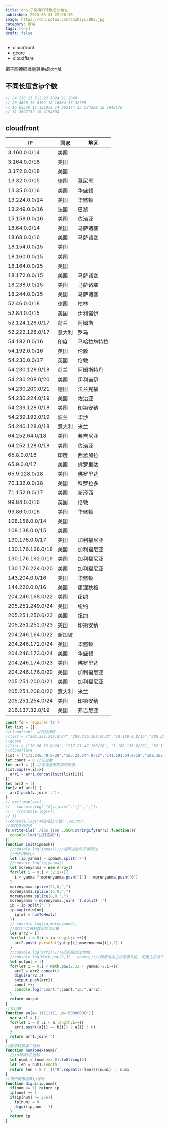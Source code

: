 ```yaml
---
title: dns-子网掩码转换成ip地址
published: 2023-03-31 22:50:36
image: https://cdn.wdtwo.com/anzhiyu/DNS.jpg
category: 后端
tags: [dns]
draft: false
---
```


- cloudfront
- gcore
- cloudflare

把子网掩码批量转换成ip地址

<!--more-->

## 不同长度含ip个数

```js
// 24 256 23 512 22 1024 21 2048 
// 20 4096 19 8192 18 16384 17 32768 
// 16 65536 15 131072 14 262144 13 524288 12 1048576 
// 11 2097152 10 4194304 
```

## cloudfront

|  IP    |  国家    |  地区    |
| ---- | ---- | ---- |
| 3.160.0.0/14	          | 美国	     |                     |
| 3.164.0.0/18	          | 美国	     |                     |
| 3.172.0.0/18	          | 美国	     |                     |
| 13.32.0.0/15	          | 德国	     | 慕尼黑               |
| 13.35.0.0/16	          | 美国	     | 华盛顿               |
| 13.224.0.0/14	          | 美国	     | 华盛顿               |
| 13.249.0.0/16	          | 法国	     | 巴黎	                |
| 15.158.0.0/16	          | 美国	     | 佐治亚               |
| 18.64.0.0/14	          | 美国	     | 马萨诸塞             |
| 18.68.0.0/16	          | 美国	     | 马萨诸塞             |
| 18.154.0.0/15	          | 美国	     |                     |
| 18.160.0.0/15	          | 美国	     |                     |
| 18.164.0.0/15	          | 美国	     |                     |
| 18.172.0.0/15	          | 美国	     | 马萨诸塞             |
| 18.238.0.0/15	          | 美国	     | 马萨诸塞             |
| 18.244.0.0/15	          | 美国	     | 马萨诸塞             |
| 52.46.0.0/18	          | 德国	     | 柏林	               |
| 52.84.0.0/15	          | 美国	     | 伊利诺伊             |
| 52.124.128.0/17	      | 荷兰	     | 阿姆斯               |
| 52.222.128.0/17	      | 意大利       | 罗马                 |
| 54.182.0.0/16	          | 印度	     | 马哈拉施特拉         |
| 54.192.0.0/16	          | 英国	     | 伦敦	               |
| 54.230.0.0/17	          | 英国	     | 伦敦	               |
| 54.230.128.0/18	      | 荷兰	     | 阿姆斯特丹           |
| 54.230.208.0/20	      | 美国	     | 伊利诺伊             |
| 54.230.200.0/21	      | 德国	     | 法兰克福             |
| 54.230.224.0/19	      | 美国	     | 佐治亚               |
| 54.239.128.0/18	      | 美国	     | 印第安纳             |
| 54.239.192.0/19	      | 波兰	     | 华沙	                |
| 54.240.128.0/18	      | 意大利       | 米兰                |
| 64.252.64.0/18	      | 美国	     | 弗吉尼亚             |
| 64.252.128.0/18	      | 美国	     | 佐治亚               |
| 65.8.0.0/16	          | 印度	     | 西孟加拉             |
| 65.9.0.0/17	          | 美国	     | 佛罗里达             |
| 65.9.128.0/18	          | 美国	     | 佛罗里达             |
| 70.132.0.0/18	          | 美国	     | 科罗拉多             |
| 71.152.0.0/17	          | 美国	     | 新泽西               |
| 99.84.0.0/16	          | 英国	     | 伦敦	               |
| 99.86.0.0/16	          | 美国	     | 华盛顿               |
| 108.156.0.0/14	      | 美国	     |                     |
| 108.138.0.0/15	      | 美国	     |                     |
| 130.176.0.0/17	      | 美国	     | 加利福尼亚           |
| 130.176.128.0/18	      | 美国	     | 加利福尼亚           |
| 130.176.192.0/19	      | 美国	     | 加利福尼亚           |
| 130.176.224.0/20	      | 美国	     | 加利福尼亚           |
| 143.204.0.0/16	      | 美国	     | 华盛顿               |
| 144.220.0.0/16	      | 美国	     | 康涅狄格             |
| 204.246.168.0/22	      | 美国	     | 纽约	               |
| 205.251.249.0/24        | 美国	     | 纽约	               |
| 205.251.250.0/23	      | 美国	     | 纽约	               |
| 205.251.252.0/23	      | 美国	     | 印第安纳             |
| 204.246.164.0/22	      | 新加坡       |                      |
| 204.246.172.0/24	      | 美国	     | 华盛顿               |
| 204.246.173.0/24	      | 美国	     | 华盛顿               |
| 204.246.174.0/23	      | 美国	     | 佛罗里达             |
| 204.246.176.0/20	      | 美国	     | 加利福尼亚           |
| 205.251.200.0/21	      | 美国	     | 加利福尼亚	         |
| 205.251.208.0/20	      | 意大利       | 米兰                 |
| 205.251.254.0/24	      | 美国	     | 印第安纳             |
| 216.137.32.0/19	      | 美国	     | 弗吉尼亚             |





```js
const fs = require('fs')
let list = []
//cloudfront  以去除国区
//list = ["205.251.249.0/24","204.246.168.0/22","18.160.0.0/15","205.251.252.0/23","54.192.0.0/16","204.246.173.0/24","54.230.200.0/21","116.129.226.128/26","130.176.0.0/17","108.156.0.0/14","99.86.0.0/16","205.251.200.0/21","223.71.71.128/25","13.32.0.0/15","13.224.0.0/14","70.132.0.0/18","15.158.0.0/16","13.249.0.0/16","18.238.0.0/15","18.244.0.0/15","205.251.208.0/20","65.9.128.0/18","130.176.128.0/18","54.230.208.0/20","3.160.0.0/14","116.129.226.0/25","52.222.128.0/17","18.164.0.0/15","64.252.128.0/18","205.251.254.0/24","54.230.224.0/19","71.152.0.0/17","216.137.32.0/19","204.246.172.0/24","18.172.0.0/15","223.71.71.96/27","18.154.0.0/15","54.240.128.0/18","205.251.250.0/23","52.46.0.0/18","223.71.11.0/27","52.82.128.0/19","54.230.0.0/17","54.230.128.0/18","54.239.128.0/18","130.176.224.0/20","52.84.0.0/15","143.204.0.0/16","144.220.0.0/16","54.182.0.0/16","54.239.192.0/19","18.68.0.0/16","18.64.0.0/14","99.84.0.0/16","130.176.192.0/19","52.124.128.0/17","204.246.164.0/22","13.35.0.0/16","204.246.174.0/23","204.246.176.0/20","65.8.0.0/16","65.9.0.0/17","108.138.0.0/15","64.252.64.0/18","13.113.196.64/26","13.113.203.0/24","52.199.127.192/26","13.124.199.0/24","3.35.130.128/25","52.78.247.128/26","13.233.177.192/26","15.207.13.128/25","15.207.213.128/25","52.66.194.128/26","13.228.69.0/24","52.220.191.0/26","13.210.67.128/26","13.54.63.128/26","43.218.56.128/26","43.218.56.192/26","43.218.56.64/26","43.218.71.0/26","99.79.169.0/24","18.192.142.0/23","35.158.136.0/24","52.57.254.0/24","13.48.32.0/24","18.200.212.0/23","52.212.248.0/26","3.10.17.128/25","3.11.53.0/24","52.56.127.0/25","15.188.184.0/24","52.47.139.0/24","3.29.40.128/26","3.29.40.192/26","3.29.40.64/26","3.29.57.0/26","18.229.220.192/26","54.233.255.128/26","3.231.2.0/25","3.234.232.224/27","3.236.169.192/26","3.236.48.0/23","34.195.252.0/24","34.226.14.0/24","13.59.250.0/26","18.216.170.128/25","3.128.93.0/24","3.134.215.0/24","52.15.127.128/26","3.101.158.0/23","52.52.191.128/26","34.216.51.0/25","34.223.12.224/27","34.223.80.192/26","35.162.63.192/26","35.167.191.128/26","44.227.178.0/24","44.234.108.128/25","44.234.90.252/30"]
//gcore
//list = ["10.96.33.0/24", "217.21.47.160/28", "5.188.133.0/26", "82.114.163.144/30", "185.105.1.0/28", "45.82.100.0/26", "95.85.93.0/26", "92.46.108.104/30", "185.101.136.0/27", "81.253.239.12/30", "194.152.37.176/28", "80.15.252.0/31", "5.189.207.0/28", "93.123.11.0/26", "92.223.12.0/27", "82.148.98.40/29", "80.15.252.32/31", "5.188.132.0/28", "185.101.137.0/28", "5.101.222.0/28", "92.223.108.0/27", "89.218.28.16/28", "102.67.99.48/28", "80.93.210.0/26", "188.94.153.0/28", "181.39.11.208/30", "5.188.121.128/25", "87.120.106.0/26", "45.82.103.0/26", "81.253.239.4/30", "185.163.3.0/26", "103.211.151.20/31", "185.188.144.0/26", "134.0.219.24/30", "92.223.123.0/26", "92.223.116.192/26", "92.223.114.0/26", "92.223.63.0/27", "92.223.126.0/26", "5.1.106.248/30", "109.230.114.0/28", "78.111.103.0/26", "5.188.94.0/28", "80.15.252.8/31", "92.223.76.16/28", "181.174.80.180/30", "92.223.61.16/28", "5.101.217.0/28", "197.188.22.100/30", "80.240.113.0/26", "92.38.159.0/28", "212.188.76.64/28", "92.223.74.16/28", "185.158.211.184/29", "92.223.78.16/28", "102.68.141.72/30", "134.0.219.36/31", "80.15.252.16/31", "95.85.88.0/26", "62.209.27.232/31", "194.44.246.204/30", "92.223.122.160/27", "78.111.101.0/26", "92.223.112.0/26", "92.223.64.0/28", "82.97.205.0/26", "37.98.156.188/30", "79.133.108.0/26", "186.16.19.92/30", "45.65.8.0/26", "104.247.172.248/31", "92.38.159.0/26", "185.249.133.0/26", "178.160.192.36/30", "171.229.196.128/27", "180.149.90.64/30", "195.22.198.48/31", "195.34.58.18/31", "92.223.124.0/26", "185.239.153.0/24", "92.223.47.0/26", "91.243.83.0/26", "5.8.92.0/26", "92.223.43.0/26", "87.120.164.0/26", "190.95.248.32/30", "102.130.69.140/30", "5.188.7.0/26", "5.101.219.0/28", "80.93.221.0/26", "37.236.95.0/30", "213.156.151.0/26", "188.72.125.0/24", "93.123.38.0/26", "195.14.146.80/30", "167.160.20.172/31", "43.245.140.0/30", "92.223.120.0/24", "45.82.101.0/26", "92.223.118.0/27", "120.28.10.44/30", "81.253.239.8/30", "91.243.87.0/26", "213.156.144.0/26", "37.17.119.112/28", "95.85.69.0/26", "109.68.233.240/30", "95.85.92.0/26", "92.38.168.0/28", "197.225.145.24/30", "94.43.206.200/29", "150.107.126.0/26", "185.244.209.0/26", "82.213.5.48/30", "80.240.124.0/26", "92.223.110.0/27", "37.110.209.224/29", "46.19.99.4/30", "179.0.200.96/27", "5.101.68.0/27", "151.248.104.94/31", "1.37.77.96/28", "92.38.142.0/26", "195.34.58.16/31", "94.176.183.0/26", "81.253.239.32/30", "146.185.221.128/26", "81.253.239.0/30", "31.184.207.0/26", "170.238.234.216/30", "93.123.17.128/25", "171.234.242.192/27", "5.188.126.0/28", "92.223.122.128/25", "94.128.12.236/30", "197.215.140.232/29", "92.223.120.0/27", "217.76.64.88/30", "92.223.118.32/28", "81.253.239.28/30", "5.8.43.0/28", "92.223.68.16/28", "41.210.189.20/30", "160.242.112.240/30", "89.223.90.0/26", "92.223.107.32/27", "81.253.239.24/30", "92.38.170.0/28", "130.193.166.0/30", "197.148.108.104/29", "92.223.55.0/26", "5.252.26.0/26", "46.49.10.224/28", "92.223.92.16/28", "185.194.11.72/30"]
//cloudflare
list = ["173.245.48.0/20","103.21.244.0/22","141.101.64.0/18","108.162.192.0/18","190.93.240.0/20","188.114.96.0/20","198.41.128.0/17","162.158.0.0/15","104.16.0.0/13","104.24.0.0/14","172.64.0.0/13"]
let count = 0 //记总数
let arr1 = [] //保存全部数据的数组
list.map((v,i)=>{
  arr1 = arr1.concat(init(list[i]))
})
let arr2 = []
for(v of arr1) {
  arr2.push(v.join('.'))
}
// arr1.map(v=>{
//   console.log(`"${v.join(".")}"`,",");
//   //console.log(v);
// })
//console.log("共生成ip个数:",count);
//保存节点信息
fs.writeFile(`./ips.json`,JSON.stringify(arr2),function(){
  console.log("执行完成");
})
function init(ipmask){
  //console.log(ipmask);//运算之前的子掩码ip
  //分割掩码ip
  let [ip,yanma] = ipmask.split('/')
  //console.log(ip,yanma);
  let morenyanma = new Array()
  for(let i = 0;i < 32;i++){
    i < yanma ? morenyanma.push("1") : morenyanma.push("0")
  }
  morenyanma.splice(24,0,",")
  morenyanma.splice(16,0,",")
  morenyanma.splice(8,0,",")
  morenyanma = morenyanma.join('').split(',')
  ip = ip.split('.')
  ip.map((v,w)=>{
    ip[w] = numToHex(v)
  })
  // console.log(ip,morenyanma);
  //求两个二进制数组的与运算
  let arr2 = []
  for(let i = 0;i < ip.length;i ++){
    arr2.push( parseInt(yu(ip[i],morenyanma[i]),2) )
  }
  //console.log(arr2);//与运算后的ip地址
  //console.log(Math.pow(2,32 - yanma));//网络号向主机号借几位, 可用主机号个数需要减2
  let output = []
  for(let i = 0;i < Math.pow(2,32 - yanma)-2;i++){
    arr2 = arr2.concat()
    digui(arr2,3)
    output.push(arr2)
    count ++;
    console.log("count:",count,"ip:",arr2);
  }
  return output
}
//与运算
function yu(a='11111111',b='00000000'){
  var arr1 = []
  for(let i = 0 ;i < a.length;i++){
    arr1.push((a[i] == b[i]) ? a[i] : 0)
  }
  return arr1.join('')
}
//数字转换成二进制
function numToHex(num){
  //ip转换成2进制
  let num1 = (num >>> 0).toString(2)
  let len = num1.length
  return len < 8 ? `${"0".repeat(8-len)}${num1}` : num1
}
//递归调用运算ip号段
function digui(ip,num){
  if(num <= 1) return ip
  ip[num] += 1
  if(ip[num] >= 256){
    ip[num] = 0
    digui(ip,num - 1)
  }
  return ip
}
```

